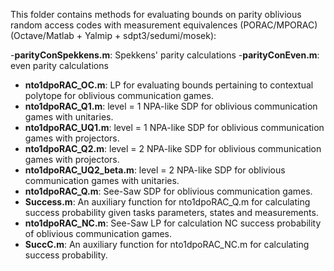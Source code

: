 This folder contains methods for evaluating bounds on parity oblivious random access codes with measurement equivalences (PORAC/MPORAC) (Octave/Matlab + Yalmip + sdpt3/sedumi/mosek):

-**parityConSpekkens.m**: Spekkens' parity calculations
-**parityConEven.m**: even parity calculations
- **nto1dpoRAC_OC.m**: LP for evaluating bounds pertaining to contextual polytope for oblivious communication games. 
- **nto1dpoRAC_Q1.m**: level = 1 NPA-like SDP for oblivious communication games with unitaries. 
- **nto1dpoRAC_UQ1.m**: level = 1 NPA-like SDP for oblivious communication games with projectors. 
- **nto1dpoRAC_Q2.m**: level = 2 NPA-like SDP for oblivious communication games with projectors.
- **nto1dpoRAC_UQ2_beta.m**: level = 2 NPA-like SDP for oblivious communication games with unitaries. 
- **nto1dpoRAC_Q.m**: See-Saw SDP for oblivious communication games.
- **Success.m**: An auxiliary function for nto1dpoRAC_Q.m for calculating success probability given tasks parameters, states and measurements.
- **nto1dpoRAC_NC.m**: See-Saw LP for calculation NC success probability of oblivious communication games.
- **SuccC.m**: An auxiliary function for nto1dpoRAC_NC.m for calculating success probability.










